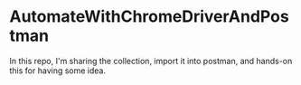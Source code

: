 # AutomateWithChromeDriverAndPostman
In this repo, I'm sharing the collection, import it into postman, and hands-on this for having some idea.
